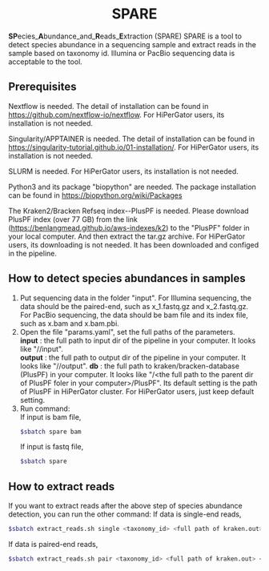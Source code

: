<h1 align="center">SPARE</h1>

**SP**ecies_**A**bundance_and_**R**eads_**E**xtraction (SPARE)
SPARE is a tool to detect species abundance in a sequencing sample and extract reads in the sample based on taxonomy id. Illumina or PacBio sequencing data is acceptable to the tool. 

## Prerequisites
Nextflow is needed. The detail of installation can be found in https://github.com/nextflow-io/nextflow. For HiPerGator users, its installation is not needed.

Singularity/APPTAINER is needed. The detail of installation can be found in https://singularity-tutorial.github.io/01-installation/. For HiPerGator users, its installation is not needed.

SLURM is needed. For HiPerGator users, its installation is not needed.

Python3 and its package "biopython" are needed. The package installation can be found in https://biopython.org/wiki/Packages

The Kraken2/Bracken Refseq index--PlusPF is needed. Please download PlusPF index (over 77 GB) from the link (https://benlangmead.github.io/aws-indexes/k2) to the "PlusPF" folder in your local computer. And then extract the tar.gz archive. For HiPerGator users, its downloading is not needed. It has been downloaded and configed in the pipeline.

## How to detect species abundances in samples 
1. Put sequencing data in the folder "input".
   For Illumina sequencing, the data should be the paired-end, such as x_1.fastq.gz and x_2.fastq.gz.
   For PacBio sequencing, the data should be bam file and its index file, such as  x.bam and x.bam.pbi.    
2. Open the file "params.yaml", set the full paths of the parameters.     
   **input** : the full path to input dir of the pipeline in your computer. It looks like "/<full path to the pipeline dir in your computer>/input".     
   **output** : the full path to output dir of the pipeline in your computer. It looks like "/<full path to the pipeline dir in your computer>/output".
   **db** : the full path to kraken/bracken-database (PlusPF) in your computer. It looks like "/\<the full path to the parent dir of PlusPF foler in your computer\>/PlusPF". Its default setting is the path of PlusPF in HiPerGator cluster. For HiPerGator users, just keep default setting.     
3. Run command:              
   If input is bam file, 
   ```bash
   $sbatch spare bam
   ```
   If input is fastq file,
   ```bash
   $sbatch spare             
   ```
## How to extract reads
If you want to extract reads after the above step of species abundance detection, you can run the other command:
If data is single-end reads,
```bash
$sbatch extract_reads.sh single <taxonomy_id> <full path of kraken.out> <full path of read file>
```
If data is paired-end reads,
```bash
$sbatch extract_reads.sh pair <taxonomy_id> <full path of kraken.out> <full path of R1 read file> <full path of R2 read file>
```
